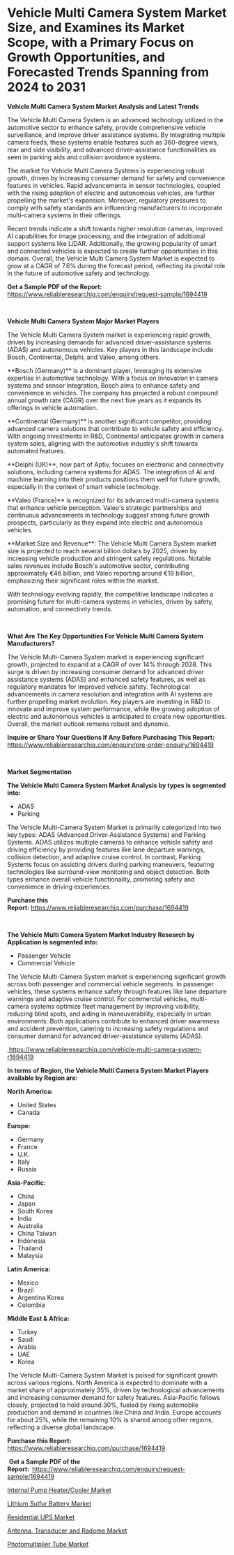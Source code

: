 <p><h1>Vehicle Multi Camera System Market Size, and Examines its Market Scope, with a Primary Focus on Growth Opportunities, and Forecasted Trends Spanning from 2024 to 2031</h1></p><p><strong>Vehicle Multi Camera System Market Analysis and Latest Trends</strong></p>
<p><p>The Vehicle Multi Camera System is an advanced technology utilized in the automotive sector to enhance safety, provide comprehensive vehicle surveillance, and improve driver assistance systems. By integrating multiple camera feeds, these systems enable features such as 360-degree views, rear and side visibility, and advanced driver-assistance functionalities as seen in parking aids and collision avoidance systems.</p><p>The market for Vehicle Multi Camera Systems is experiencing robust growth, driven by increasing consumer demand for safety and convenience features in vehicles. Rapid advancements in sensor technologies, coupled with the rising adoption of electric and autonomous vehicles, are further propelling the market's expansion. Moreover, regulatory pressures to comply with safety standards are influencing manufacturers to incorporate multi-camera systems in their offerings.</p><p>Recent trends indicate a shift towards higher resolution cameras, improved AI capabilities for image processing, and the integration of additional support systems like LiDAR. Additionally, the growing popularity of smart and connected vehicles is expected to create further opportunities in this domain. Overall, the Vehicle Multi Camera System Market is expected to grow at a CAGR of 7.6% during the forecast period, reflecting its pivotal role in the future of automotive safety and technology.</p></p>
<p><strong>Get a Sample PDF of the Report:&nbsp;</strong> <a href="https://www.reliableresearchiq.com/enquiry/request-sample/1694419?utm_campaign=1257&utm_medium=2&utm_source=Github&utm_content=ia&utm_term=06102024&utm_id=vehicle-multi-camera-system">https://www.reliableresearchiq.com/enquiry/request-sample/1694419</a></p>
<p>&nbsp;</p>
<p><strong>Vehicle Multi Camera System Major Market Players</strong></p>
<p><p>The Vehicle Multi Camera System market is experiencing rapid growth, driven by increasing demands for advanced driver-assistance systems (ADAS) and autonomous vehicles. Key players in this landscape include Bosch, Continental, Delphi, and Valeo, among others.</p><p>**Bosch (Germany)** is a dominant player, leveraging its extensive expertise in automotive technology. With a focus on innovation in camera systems and sensor integration, Bosch aims to enhance safety and convenience in vehicles. The company has projected a robust compound annual growth rate (CAGR) over the next five years as it expands its offerings in vehicle automation.</p><p>**Continental (Germany)** is another significant competitor, providing advanced camera solutions that contribute to vehicle safety and efficiency. With ongoing investments in R&D, Continental anticipates growth in camera system sales, aligning with the automotive industry's shift towards automated features.</p><p>**Delphi (UK)**, now part of Aptiv, focuses on electronic and connectivity solutions, including camera systems for ADAS. The integration of AI and machine learning into their products positions them well for future growth, especially in the context of smart vehicle technology.</p><p>**Valeo (France)** is recognized for its advanced multi-camera systems that enhance vehicle perception. Valeo's strategic partnerships and continuous advancements in technology suggest strong future growth prospects, particularly as they expand into electric and autonomous vehicles.</p><p>**Market Size and Revenue**: The Vehicle Multi Camera System market size is projected to reach several billion dollars by 2025, driven by increasing vehicle production and stringent safety regulations. Notable sales revenues include Bosch's automotive sector, contributing approximately €46 billion, and Valeo reporting around €19 billion, emphasizing their significant roles within the market.</p><p>With technology evolving rapidly, the competitive landscape indicates a promising future for multi-camera systems in vehicles, driven by safety, automation, and connectivity trends.</p></p>
<p>&nbsp;</p>
<p><strong>What Are The Key Opportunities For Vehicle Multi Camera System Manufacturers?</strong></p>
<p><p>The Vehicle Multi-Camera System market is experiencing significant growth, projected to expand at a CAGR of over 14% through 2028. This surge is driven by increasing consumer demand for advanced driver assistance systems (ADAS) and enhanced safety features, as well as regulatory mandates for improved vehicle safety. Technological advancements in camera resolution and integration with AI systems are further propelling market evolution. Key players are investing in R&D to innovate and improve system performance, while the growing adoption of electric and autonomous vehicles is anticipated to create new opportunities. Overall, the market outlook remains robust and dynamic.</p></p>
<p><strong>Inquire or Share Your Questions If Any Before Purchasing This Report:</strong> <a href="https://www.reliableresearchiq.com/enquiry/pre-order-enquiry/1694419?utm_campaign=1257&utm_medium=2&utm_source=Github&utm_content=ia&utm_term=06102024&utm_id=vehicle-multi-camera-system">https://www.reliableresearchiq.com/enquiry/pre-order-enquiry/1694419</a></p>
<p>&nbsp;</p>
<p><strong>Market Segmentation</strong></p>
<p><strong>The Vehicle Multi Camera System Market Analysis by types is segmented into:</strong></p>
<p><ul><li>ADAS</li><li>Parking</li></ul></p>
<p><p>The Vehicle Multi-Camera System Market is primarily categorized into two key types: ADAS (Advanced Driver-Assistance Systems) and Parking Systems. ADAS utilizes multiple cameras to enhance vehicle safety and driving efficiency by providing features like lane departure warnings, collision detection, and adaptive cruise control. In contrast, Parking Systems focus on assisting drivers during parking maneuvers, featuring technologies like surround-view monitoring and object detection. Both types enhance overall vehicle functionality, promoting safety and convenience in driving experiences.</p></p>
<p><strong>Purchase this Report:&nbsp;</strong><a href="https://www.reliableresearchiq.com/purchase/1694419?utm_campaign=1257&utm_medium=2&utm_source=Github&utm_content=ia&utm_term=06102024&utm_id=vehicle-multi-camera-system">https://www.reliableresearchiq.com/purchase/1694419</a></p>
<p>&nbsp;</p>
<p><strong>The Vehicle Multi Camera System Market Industry Research by Application is segmented into:</strong></p>
<p><ul><li>Passenger Vehicle</li><li>Commercial Vehicle</li></ul></p>
<p><p>The Vehicle Multi-Camera System market is experiencing significant growth across both passenger and commercial vehicle segments. In passenger vehicles, these systems enhance safety through features like lane departure warnings and adaptive cruise control. For commercial vehicles, multi-camera systems optimize fleet management by improving visibility, reducing blind spots, and aiding in maneuverability, especially in urban environments. Both applications contribute to enhanced driver awareness and accident prevention, catering to increasing safety regulations and consumer demand for advanced driver-assistance systems (ADAS).</p></p>
<p><a href="https://www.reliableresearchiq.com/vehicle-multi-camera-system-r1694419?utm_campaign=1257&utm_medium=2&utm_source=Github&utm_content=ia&utm_term=06102024&utm_id=vehicle-multi-camera-system">&nbsp;https://www.reliableresearchiq.com/vehicle-multi-camera-system-r1694419</a></p>
<p><strong>In terms of Region, the Vehicle Multi Camera System Market Players available by Region are:</strong></p>
<p>
    <p> <strong> North America: </strong>
        <ul>
            <li>United States</li>
            <li>Canada</li>
        </ul>
        </p> 
    <p> <strong> Europe: </strong>
        <ul>
            <li>Germany</li>
            <li>France</li>
            <li>U.K.</li>
            <li>Italy</li>
            <li>Russia</li>
        </ul>
        </p> 
    <p> <strong> Asia-Pacific: </strong>
        <ul>
            <li>China</li>
            <li>Japan</li>
            <li>South Korea</li>
            <li>India</li>
            <li>Australia</li>
            <li>China Taiwan</li>
            <li>Indonesia</li>
            <li>Thailand</li>
            <li>Malaysia</li>
        </ul>
        </p> 
    <p> <strong> Latin America: </strong>
        <ul>
            <li>Mexico</li>
            <li>Brazil</li>
            <li>Argentina Korea</li>
            <li>Colombia</li>
        </ul>
        </p> 
    <p> <strong> Middle East & Africa: </strong>
        <ul>
            <li>Turkey</li>
            <li>Saudi</li>
            <li>Arabia</li>
            <li>UAE</li>
            <li>Korea</li>
        </ul>
    </p>
    </p>
<p><p>The Vehicle Multi-Camera System Market is poised for significant growth across various regions. North America is expected to dominate with a market share of approximately 35%, driven by technological advancements and increasing consumer demand for safety features. Asia-Pacific follows closely, projected to hold around 30%, fueled by rising automobile production and demand in countries like China and India. Europe accounts for about 25%, while the remaining 10% is shared among other regions, reflecting a diverse global landscape.</p></p>
<p><strong>Purchase this Report: </strong><a href="https://www.reliableresearchiq.com/purchase/1694419?utm_campaign=1257&utm_medium=2&utm_source=Github&utm_content=ia&utm_term=06102024&utm_id=vehicle-multi-camera-system">https://www.reliableresearchiq.com/purchase/1694419</a></p>
<p>&nbsp;<strong>Get a Sample PDF of the Report:&nbsp;&nbsp;</strong><a href="https://www.reliableresearchiq.com/enquiry/request-sample/1694419?utm_campaign=1257&utm_medium=2&utm_source=Github&utm_content=ia&utm_term=06102024&utm_id=vehicle-multi-camera-system">https://www.reliableresearchiq.com/enquiry/request-sample/1694419</a></p>
<p><strong></strong></p>
<p><p><a href="https://github.com/Dritamusajz475/Market-Research-Report-List-1/blob/main/internal-pump-heatercooler-market.md?utm_campaign=1257&utm_medium=2&utm_source=Github&utm_content=ia&utm_term=06102024&utm_id=vehicle-multi-camera-system">Internal Pump Heater/Cooler Market</a></p><p><a href="https://issuu.com/reportprime-2/docs/lithium-sulfur-battery-market-size-_d03b29884f2c55?utm_campaign=1257&utm_medium=2&utm_source=Github&utm_content=ia&utm_term=06102024&utm_id=vehicle-multi-camera-system">Lithium Sulfur Battery Market</a></p><p><a href="https://issuu.com/reportprime-2/docs/residential-ups-market-size-2030.pp_136228f4e181ab?utm_campaign=1257&utm_medium=2&utm_source=Github&utm_content=ia&utm_term=06102024&utm_id=vehicle-multi-camera-system">Residential UPS Market</a></p><p><a href="https://www.linkedin.com/pulse/regional-adaptations-global-antenna-transducer-radome-market-kezbc?utm_campaign=1257&utm_medium=2&utm_source=Github&utm_content=ia&utm_term=06102024&utm_id=vehicle-multi-camera-system">Antenna, Transducer and Radome Market</a></p><p><a href="https://www.linkedin.com/pulse/photomultiplier-tube-market-drivers-challenges-forecast-908qc?utm_campaign=1257&utm_medium=2&utm_source=Github&utm_content=ia&utm_term=06102024&utm_id=vehicle-multi-camera-system">Photomultiplier Tube Market</a></p></p>
